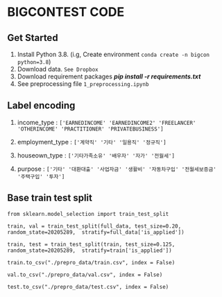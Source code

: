 # BIGCONTEST CODE


## Get Started

1. Install Python 3.8. (i.g, Create environment `conda create -n bigcon python=3.8`)
2. Download data. `See Dropbox`
3. Download requirement packages ***pip install -r requirements.txt*** 
4. See preprocessing file `1_preprocessing.ipynb`


## Label encoding 

1. income_type : `['EARNEDINCOME' 'EARNEDINCOME2' 'FREELANCER' 'OTHERINCOME' 'PRACTITIONER' 'PRIVATEBUSINESS']`

2. employment_type : `['계약직' '기타' '일용직' '정규직']`

3. houseown_type : `['기타가족소유' '배우자' '자가' '전월세']`

4. purpose : `['기타' '대환대출' '사업자금' '생활비' '자동차구입' '전월세보증금' '주택구입' '투자']`

## Base train test split

`from sklearn.model_selection import train_test_split`

`train, val = train_test_split(full_data, test_size=0.20,   random_state=20205289,  stratify=full_data['is_applied'])`

`train, test = train_test_split(train, test_size=0.125,   random_state=20205289,  stratify=train['is_applied'])`

`train.to_csv("./prepro_data/train.csv", index = False)`

`val.to_csv("./prepro_data/val.csv", index = False)`

`test.to_csv("./prepro_data/test.csv", index = False)`

